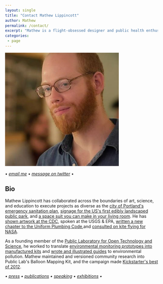 ```yaml
---
layout: single
title: "Contact Mathew Lippincott"
author: Mathew
permalink: /contact/
excerpt: "Mathew is a flight-obsessed designer and public health enthusiast who loves making instructions."
categories:
 - page
---
```


![me](../assets/images/profile.png)

• _[email me](mailto:headfullofair@gmail.com)_ • _[message on twitter](https://twitter.com/headfullofair)_ •

## Bio
Mathew Lippincott has collaborated across the boundaries of art, science, and education to execute projects as diverse as the [city of Portland's emergency sanitation plan](https://www.portlandoregon.gov/pbem/article/447707), [signage for the US's first edibly landscaped public park](https://microcosmpublishing.com/catalog/posters/5305), and [a space suit you can make in your living room](
http://pacificspaceflight.com/the-team/). He has [shown artwork at the CDC](http://mdml.co/portfolio/constructive-interference/), spoken at the USGS & EPA, [written a new chapter to the Uniform Plumbing Code](http://www.recodenow.org/portfolio/developing-national-model-code-site-built-and-urine-diverting-composting-toilets/
),and [consulted on kite flying for NASA](https://www.globe.gov/web/aren-project/overview/aerokats). 

As a founding member of the [Public Laboratory for Open Technology and Science](https://publiclab.org/profile/mathew), he worked to translate [environmental monitoring prototypes into manufactured kits](https://publiclab.myshopify.com/
) and [wrote and illustrated guides](https://publiclab.org/wiki/pm) to environmental pollution. Mathew maintained and versioned community research into Public Lab's Balloon Mapping Kit, and the campaign made [Kickstarter's best of 2012](https://www.kickstarter.com/year/2012).


_• [press](/press) • [publications](/publications) • [speaking](/speaking) •  [exhibitions](/exhibitions) •_

